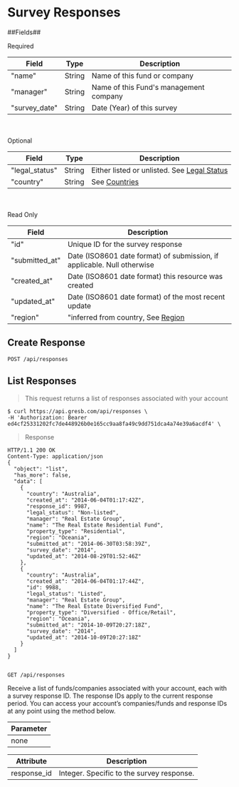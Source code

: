 # Survey Responses

##Fields##

<aside class="success">Required</aside>

<table>
  <thead>
    <tr>
       <th>Field</th>
       <th>Type</th>
       <th>Description</th>
    </tr>
  </thead>
  <tbody>
    <tr>
	<td>"name"</td>
	<td>String</td>
	<td>Name of this fund or company</td>
    </tr>
    <tr>
	<td>"manager"</td>
	<td>String</td>
	<td>Name of this Fund's management company</td>
    </tr>
    <tr>
	<td>"survey_date"</td>
	<td>String</td>
	<td>Date (Year) of this survey</td>
    </tr>
  </tbody>
</table>
<br>
<br>

<aside class="notice">Optional</aside>

<table>
 <thead>
    <tr>
       <th>Field</th>
       <th>Type</th>
       <th>Description</th>
    </tr>
  </thead>
  <tbody>
    <tr>
	<td>"legal_status"</td>
	<td>String</td>
	<td>Either listed or unlisted.  See <a href='https://www.gresb.com/mocks/lists'>Legal Status</a></td>
    </tr>
    <tr>
	<td>"country"</td>
	<td>String</td>
	<td>See <a href="https://www.gresb.com/mocks/lists">Countries</a></td>
    </tr>
  </tbody>
</table>

<br>
<br>

<aside class="warning"> Read Only </aside>

<table>  
  <thead>
    <tr>
       <th>Field</th>
       <th>Description</th>
    </tr>
  </thead>
  <tbody>
    <tr>
	<td>"id"</td>
	<td>Unique ID for the survey response</td>
    </tr>
    <tr>
	<td>"submitted_at"</td>
	<td>Date (ISO8601 date format) of submission, if applicable.  Null otherwise</td>
    </tr>
    <tr>
	<td>"created_at"</td>
	<td>Date (ISO8601 date format) this resource was created</td>
    </tr>
    <tr>
	<td>"updated_at"</td>
	<td>Date (ISO8601 date format) of the most recent update</td>
    </tr>
    <tr>
	<td>"region"</td>
        <td>"inferred from country, See <a href="https://www.gresb.com/mocks/lists">Region</a></td>
   </tr>
  </tbody>
</table>


## Create Response

`POST /api/responses`


## List Responses

>This request returns a list of responses associated with your account

```shell
$ curl https://api.gresb.com/api/responses \
-H 'Authorization: Bearer ed4cf25331202fc7de448926b0e165cc9aa8fa49c9dd751dca4a74e39a6acdf4' \ 
```
>Response

```http
HTTP/1.1 200 OK
Content-Type: application/json
{
  "object": "list",
  "has_more": false,
  "data": [
    {
      "country": "Australia",
      "created_at": "2014-06-04T01:17:42Z",
      "response_id": 9987,
      "legal_status": "Non-listed",
      "manager": "Real Estate Group",
      "name": "The Real Estate Residential Fund",
      "property_type": "Residential",
      "region": "Oceania",
      "submitted_at": "2014-06-30T03:58:39Z",
      "survey_date": "2014",
      "updated_at": "2014-08-29T01:52:46Z"
    },
    {
      "country": "Australia",
      "created_at": "2014-06-04T01:17:44Z",
      "id": 9988,
      "legal_status": "Listed",
      "manager": "Real Estate Group",
      "name": "The Real Estate Diversified Fund",
      "property_type": "Diversified - Office/Retail",
      "region": "Oceania",
      "submitted_at": "2014-10-09T20:27:18Z",
      "survey_date": "2014",
      "updated_at": "2014-10-09T20:27:18Z"
    }
  ]
}
	
```

`GET /api/responses`

Receive a list of funds/companies associated with your account, each with a survey response ID.  The response IDs apply to the current response period.  You can access your account’s companies/funds and response IDs at any point using the method below.

<table>
  <thead>
    <tr>
       <th>Parameter</th>
    </tr>
  </thead>
  <tbody>
    <tr>
	<td>none</td>
    </tr>
  </tbody>
</table>

<table>
  <thead>
    <tr>
       <th>Attribute</th>
       <th>Description</th>
    </tr>
  </thead>
  <tbody>
    <tr>
      <td>response_id</td>
      <td>Integer. Specific to the survey response.  </td>
    </tr>
    </tbody>
</table>



